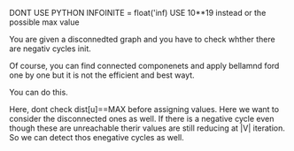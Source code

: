 DONT USE PYTHON INFOINITE = float('inf)
USE 10**19 instead or the possible max value

You are given a disconnedted graph and you have to check whther there are negativ cycles init.

Of course, you can find connected componenets and apply bellamnd ford one by one but it is not the efficient and best wayt.

You can do this.

Here, dont check dist[u]==MAX before assigning values. Here we want to consider the disconnected ones as well. If there is a negative cycle even though these are unreachable therir values are still reducing at |V| iteration. So we can detect thos enegative cycles as well.